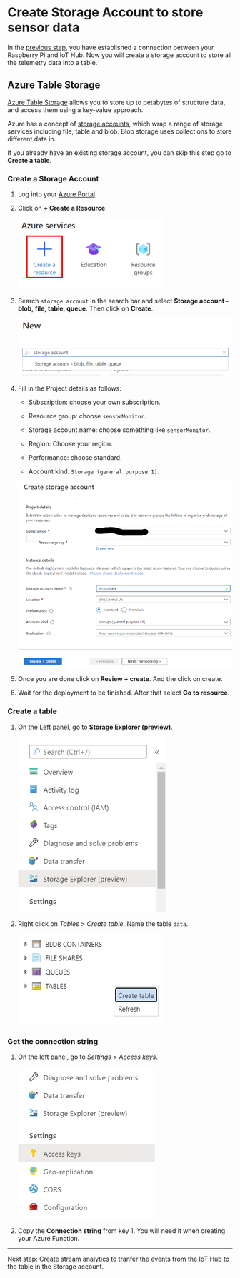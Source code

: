# Create Storage Account to store sensor data

In the [previous step](./Python_code.md), you have established a connection between your Raspberry Pi and IoT Hub. Now you will create a storage account to store all the telemetry data into a table.

## Azure Table Storage

[Azure Table Storage](https://azure.microsoft.com/services/storage/tables/) allows you to store up to petabytes of structure data, and access them using a key-value approach.

Azure has a concept of [storage accounts](https://docs.microsoft.com/azure/storage/common/storage-account-overview/?WT.mc_id=agrohack-github-jabenn), which wrap a range of storage services including file, table and blob. Blob storage uses collections to store different data in.

If you already have an existing storage account, you can skip this step go to **Create a table**.

### Create a Storage Account

1. Log into your [Azure Portal](https://portal.azure.com/)

1. Click on **+ Create a Resource**.

    ![create resource](./media/create_resource.png)

1. Search `storage account` in the search bar and select **Storage account - blob, file, table, queue**. Then click on **Create**.

    ![search storage account](./media/search_storage_account.png)

1. Fill in the Project details as follows:

    * Subscription: choose your own subscription.

    * Resource group: choose `sensorMonitor`.

    * Storage account name: choose something like `sensorMonitor`.

    * Region: Choose your region.

    * Performance: choose standard.

    * Account kind: `Storage (general purpose 1)`.

    ![iot hub details](./media/create_storage_account.png)

1. Once you are done click on **Review + create**. And the click on create.

1. Wait for the deployment to be finished. After that select **Go to resource**.

### Create a table

1. On the Left panel, go to **Storage Explorer (preview)**.

    ![storage explorer](./media/storage_explorer.png)

1. Right click on *Tables* > *Create table*. Name the table `data`.

    ![create table](./media/create_table.png)

### Get the connection string

1. On the left panel, go to *Settings* > *Access keys*.

    ![access key](./media/storage_account_accesskey.png)

1. Copy the **Connection string** from key 1. You will need it when creating your Azure Function.

---------------

[Next step](Create_stream_analytics.md): Create stream analytics to tranfer the events from the IoT Hub to the table in the Storage account.
